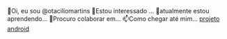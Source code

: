 <link rel="stylesheet" type="text/css" href="css.css">
👋Oi, eu sou @otaciliomartins
👀Estou interessado ...
🌱atualmente estou aprendendo...
💞️Procuro colaborar em...
📫Como chegar até mim...
<a href="https://otaciliomartins.github.io/site-android/docs/">projeto android</a>
